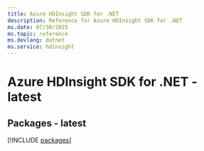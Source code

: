 ```yaml
---
title: Azure HDInsight SDK for .NET
description: Reference for Azure HDInsight SDK for .NET
ms.date: 07/30/2025
ms.topic: reference
ms.devlang: dotnet
ms.service: hdinsight
---
```

# Azure HDInsight SDK for .NET - latest
## Packages - latest
[!INCLUDE [packages](hdinsight-index.md)]